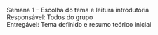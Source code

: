 Semana 1 – Escolha do tema e leitura introdutória  
Responsável: Todos do grupo  
Entregável: Tema definido e resumo teórico inicial
